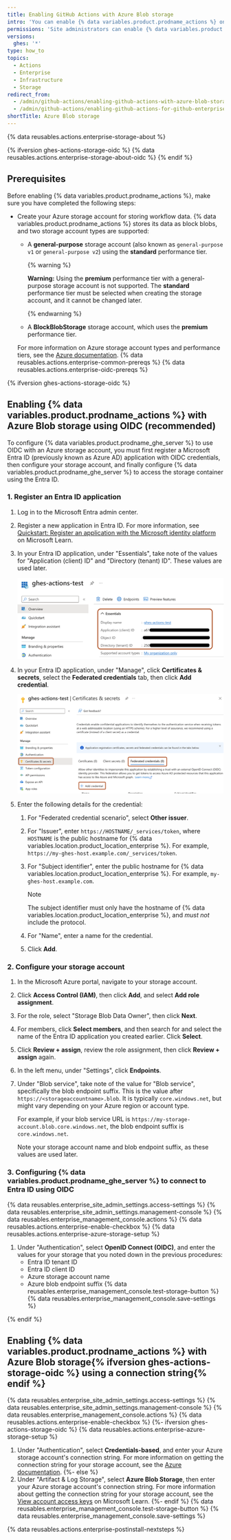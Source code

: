 ```yaml
---
title: Enabling GitHub Actions with Azure Blob storage
intro: 'You can enable {% data variables.product.prodname_actions %} on {% data variables.product.prodname_ghe_server %} and use Azure Blob storage to store data generated by workflow runs.'
permissions: 'Site administrators can enable {% data variables.product.prodname_actions %} and configure enterprise settings.'
versions:
  ghes: '*'
type: how_to
topics:
  - Actions
  - Enterprise
  - Infrastructure
  - Storage
redirect_from:
  - /admin/github-actions/enabling-github-actions-with-azure-blob-storage
  - /admin/github-actions/enabling-github-actions-for-github-enterprise-server/enabling-github-actions-with-azure-blob-storage
shortTitle: Azure Blob storage
---
```


{% data reusables.actions.enterprise-storage-about %}

{% ifversion ghes-actions-storage-oidc %}
{% data reusables.actions.enterprise-storage-about-oidc %}
{% endif %}

## Prerequisites

Before enabling {% data variables.product.prodname_actions %}, make sure you have completed the following steps:

* Create your Azure storage account for storing workflow data. {% data variables.product.prodname_actions %} stores its data as block blobs, and two storage account types are supported:
  * A **general-purpose** storage account (also known as `general-purpose v1` or `general-purpose v2`) using the **standard** performance tier.

    {% warning %}

    **Warning:** Using the **premium** performance tier with a general-purpose storage account is not supported. The **standard** performance tier must be selected when creating the storage account, and it cannot be changed later.

    {% endwarning %}
  * A **BlockBlobStorage** storage account, which uses the **premium** performance tier.

  For more information on Azure storage account types and performance tiers, see the [Azure documentation](https://docs.microsoft.com/en-us/azure/storage/common/storage-account-overview?toc=/azure/storage/blobs/toc.json#types-of-storage-accounts).
{% data reusables.actions.enterprise-common-prereqs %}
{% data reusables.actions.enterprise-oidc-prereqs %}

{% ifversion ghes-actions-storage-oidc %}

## Enabling {% data variables.product.prodname_actions %} with Azure Blob storage using OIDC (recommended)

To configure {% data variables.product.prodname_ghe_server %} to use OIDC with an Azure storage account, you must first register a Microsoft Entra ID (previously known as Azure AD) application with OIDC credentials, then configure your storage account, and finally configure {% data variables.product.prodname_ghe_server %} to access the storage container using the Entra ID.

### 1. Register an Entra ID application

1. Log in to the Microsoft Entra admin center.
1. Register a new application in Entra ID. For more information, see [Quickstart: Register an application with the Microsoft identity platform](https://learn.microsoft.com/en-us/azure/active-directory/develop/quickstart-register-app#register-an-application) on Microsoft Learn.
1. In your Entra ID application, under "Essentials", take note of the values for "Application (client) ID" and "Directory (tenant) ID". These values are used later.

   ![Screenshot of the "Overview" page in Entra ID. The first four items in the "Essentials" section are highlighted with an orange outline.](/assets/images/azure/azure-aad-app-storage-ids.png)
1. In your Entra ID application, under "Manage", click **Certificates & secrets**, select the **Federated credentials** tab, then click **Add credential**.

   ![Screenshot of the "Federated credentials" page in Entra ID. The "Certificates & secrets" tab, the "Federated credentials" tab, and the "Add credential" button are highlighted with orange outlines.](/assets/images/azure/azure-federated-credential.png)
1. Enter the following details for the credential:
   1. For "Federated credential scenario", select **Other issuer**.
   1. For "Issuer", enter `https://HOSTNAME/_services/token`, where `HOSTNAME` is the public hostname for {% data variables.location.product_location_enterprise %}. For example, `https://my-ghes-host.example.com/_services/token`.
   1. For "Subject identifier", enter the public hostname for {% data variables.location.product_location_enterprise %}. For example, `my-ghes-host.example.com`.

      > [!NOTE]
      > The subject identifier must only have the hostname of {% data variables.location.product_location_enterprise %}, and _must not_ include the protocol.

   1. For "Name", enter a name for the credential.
   1. Click **Add**.

### 2. Configure your storage account

1. In the Microsoft Azure portal, navigate to your storage account.
1. Click **Access Control (IAM)**, then click **Add**, and select **Add role assignment**.
1. For the role, select "Storage Blob Data Owner", then click **Next**.
1. For members, click **Select members**, and then search for and select the name of the Entra ID application you created earlier. Click **Select**.
1. Click **Review + assign**, review the role assignment, then click **Review + assign** again.
1. In the left menu, under "Settings", click **Endpoints**.
1. Under "Blob service", take note of the value for "Blob service", specifically the blob endpoint suffix. This is the value after `https://<storageaccountname>.blob`. It is typically `core.windows.net`, but might vary depending on your Azure region or account type.

   For example, if your blob service URL is `https://my-storage-account.blob.core.windows.net`, the blob endpoint suffix is `core.windows.net`.

   Note your storage account name and blob endpoint suffix, as these values are used later.

### 3. Configuring {% data variables.product.prodname_ghe_server %} to connect to Entra ID using OIDC

{% data reusables.enterprise_site_admin_settings.access-settings %}
{% data reusables.enterprise_site_admin_settings.management-console %}
{% data reusables.enterprise_management_console.actions %}
{% data reusables.actions.enterprise-enable-checkbox %}
{% data reusables.actions.enterprise-azure-storage-setup %}
1. Under "Authentication", select **OpenID Connect (OIDC)**, and enter the values for your storage that you noted down in the previous procedures:
   * Entra ID tenant ID
   * Entra ID client ID
   * Azure storage account name
   * Azure blob endpoint suffix
{% data reusables.enterprise_management_console.test-storage-button %}
{% data reusables.enterprise_management_console.save-settings %}

{% endif %}

## Enabling {% data variables.product.prodname_actions %} with Azure Blob storage{% ifversion ghes-actions-storage-oidc %} using a connection string{% endif %}

{% data reusables.enterprise_site_admin_settings.access-settings %}
{% data reusables.enterprise_site_admin_settings.management-console %}
{% data reusables.enterprise_management_console.actions %}
{% data reusables.actions.enterprise-enable-checkbox %}
{%- ifversion ghes-actions-storage-oidc %}
{% data reusables.actions.enterprise-azure-storage-setup %}
1. Under "Authentication", select **Credentials-based**, and enter your Azure storage account's connection string. For more information on getting the connection string for your storage account, see the [Azure documentation](https://docs.microsoft.com/en-us/azure/storage/common/storage-account-keys-manage?tabs=azure-portal#view-account-access-keys).
{%- else %}
1. Under "Artifact & Log Storage", select **Azure Blob Storage**, then enter your Azure storage account's connection string. For more information about getting the connection string for your storage account, see the [View account access keys](https://docs.microsoft.com/en-us/azure/storage/common/storage-account-keys-manage?tabs=azure-portal#view-account-access-keys) on Microsoft Learn.
{%- endif %}
{% data reusables.enterprise_management_console.test-storage-button %}
{% data reusables.enterprise_management_console.save-settings %}

{% data reusables.actions.enterprise-postinstall-nextsteps %}
